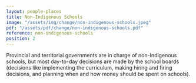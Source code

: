 ```yaml
---
layout: people-places
title: Non-Indigenous Schools
image: "/assets/img/change/non-indigenous-schools.jpeg"
pdf: "/assets/pdf/change/non-indigenous-schools.pdf"
reference: non-indigenous-schools
position: 2
---
```


Provincial and territorial governments are in charge of non-Indigenous schools, but most day-to-day decisions are made by the school boards (decisions like implementing the curriculum, making hiring and firing decisions, and planning when and how money should be spent on schools).
